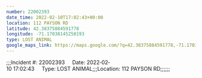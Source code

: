 ```yaml
---
number: 22002393
date_time: 2022-02-10T17:02:43+00:00
location: 112 PAYSON RD
latitude: 42.38375884591778
longitude: -71.17038145250193
type: LOST ANIMAL
google_maps_link: https://maps.google.com/?q=42.38375884591778,-71.17038145250193
---
```


;;;Incident #: 22002393     Date: 2022‐02‐10 17:02:43     Type: LOST ANIMAL;;;Location: 112 PAYSON RD;;;;;;
